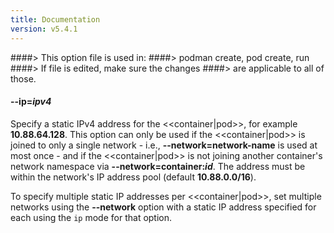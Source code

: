 ```yaml
---
title: Documentation
version: v5.4.1
---
```


####> This option file is used in:
####>   podman create, pod create, run
####> If file is edited, make sure the changes
####> are applicable to all of those.
#### **--ip**=*ipv4*

Specify a static IPv4 address for the <<container|pod>>, for example **10.88.64.128**.
This option can only be used if the <<container|pod>> is joined to only a single network - i.e., **--network=network-name** is used at most once -
and if the <<container|pod>> is not joining another container's network namespace via **--network=container\:_id_**.
The address must be within the network's IP address pool (default **10.88.0.0/16**).

To specify multiple static IP addresses per <<container|pod>>, set multiple networks using the **--network** option with a static IP address specified for each using the `ip` mode for that option.
